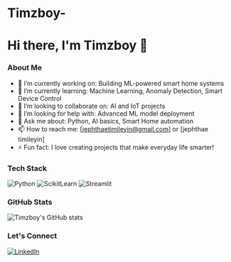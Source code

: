 # Timzboy-
# Hi there, I'm Timzboy 👋

### About Me
- 🔭 I’m currently working on: Building ML-powered smart home systems
- 🌱 I’m currently learning: Machine Learning, Anomaly Detection, Smart Device Control
- 👯 I’m looking to collaborate on: AI and IoT projects
- 🤔 I’m looking for help with: Advanced ML model deployment
- 💬 Ask me about: Python, AI basics, Smart Home automation
- 📫 How to reach me: [jephthaetimileyin@gmail.com] or [jephthae timileyin]
- ⚡ Fun fact: I love creating projects that make everyday life smarter!

### Tech Stack
<img src="https://img.shields.io/badge/Code-Python-informational?style=flat&logo=python&color=blue" alt="Python" />
<img src="https://img.shields.io/badge/ML-ScikitLearn-informational?style=flat&logo=scikit-learn&color=orange" alt="ScikitLearn" />
<img src="https://img.shields.io/badge/Visualization-Streamlit-informational?style=flat&logo=streamlit&color=red" alt="Streamlit" />

### GitHub Stats
![Timzboy's GitHub stats](https://github-readme-stats.vercel.app/api?username=Timzboy&show_icons=true&hide_title=true&theme=radical)

### Let's Connect
[![LinkedIn](https://img.shields.io/badge/LinkedIn-blue?style=flat&logo=linkedin&labelColor=blue)](jephthaetimileyin)
